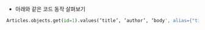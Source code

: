 - 아래와 같은 코드 동작 살펴보기
```python
Articles.objects.get(id=1).values(’title’, ’author’, ‘body', alias={"title": "my_custom_title"}, nested=True)
```